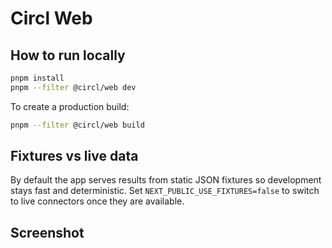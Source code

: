 # Circl Web

## How to run locally

```bash
pnpm install
pnpm --filter @circl/web dev
```

To create a production build:

```bash
pnpm --filter @circl/web build
```

## Fixtures vs live data

By default the app serves results from static JSON fixtures so development stays
fast and deterministic. Set `NEXT_PUBLIC_USE_FIXTURES=false` to switch to live
connectors once they are available.

## Screenshot

<!-- Placeholder for future screenshots -->
